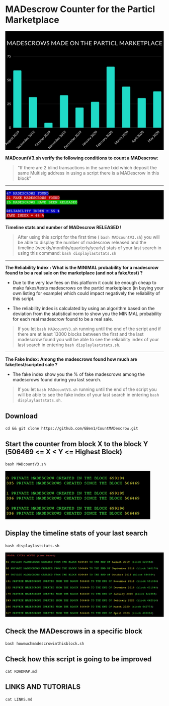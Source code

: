 # MADescrow Counter for the Particl Marketplace

![Screenshot](MAD.png)


**MADcountV3.sh verify the following conditions to count a MADescrow:**

>"If there are 2 blind transactions in the same txid which deposit the same Multisig address in using a script there is a MADescrow in this block"

***

![Screenshot](indexes.png)

**Timeline stats and number of MADescrow RELEASED !**

>After using this script for the first time ( `bash MADcountV3.sh`) you will be able to display the number of madescrow released and the timeline (weekly/monthly/quarterly/yearly) stats of your last search in using this command: `bash displaylaststats.sh`

***

**The Reliability Index : What is the MINIMAL probability for a madescrow found to be a real sale on the marketplace (and not a fake/test) ?**

 - Due to the very low fees on this platform it could be enough cheap to make fakes/tests madescrows on the particl marketplace (in buying your own listing for example) which could impact negatively the reliability of this script. 
 
 - The reliability index is calculated by using an algorithm based on the deviation from the statistical norm to show you the MINIMAL probability for each real madescrow found to be a real sale.

>If you let `bash MADcountV3.sh` running until the end of the script and if there are at least 13000 blocks between the first and the last madescrow found you will be able to see the reliability index of your last search in entering `bash displaylaststats.sh`. 

***

**The Fake Index: Among the madescrows found how much are fake/test/scripted sale ?**

- The fake index show you the % of fake madescrows among the madescrows found during you last search.

>If you let `bash MADcountV3.sh` running until the end of the script you will be able to see the fake index of your last search in entering `bash displaylaststats.sh`. 

## Download

`cd && git clone https://github.com/GBen1/CountMADescrow.git`

## Start the counter from block X to the block Y  (506469 <= X < Y <= Highest Block)

`bash MADcountV3.sh`

![Screenshot](/IMG/madcount.png)

## Display the timeline stats of your last search 

`bash displaylaststats.sh`

![Screenshot](/IMG/timebasedstats.png)

## Check the MADescrows in a specific block

 `bash howmuchmadescrowinthisblock.sh`
 
 ## Check how this script is going to be improved
 
  `cat ROADMAP.md`
 
 ## LINKS AND TUTORIALS

`cat LINKS.md`
